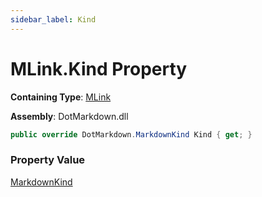 ```yaml
---
sidebar_label: Kind
---
```


# MLink\.Kind Property

**Containing Type**: [MLink](../index.md)

**Assembly**: DotMarkdown\.dll

```csharp
public override DotMarkdown.MarkdownKind Kind { get; }
```

### Property Value

[MarkdownKind](../../../MarkdownKind/index.md)

